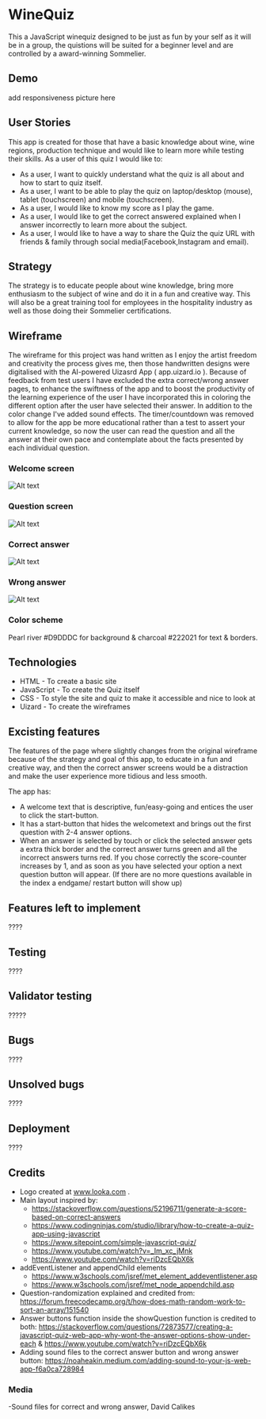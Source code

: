 # WineQuiz

This a JavaScript winequiz designed to be just as fun by your self as it will be in a group, the quistions will be suited for a beginner level and are controlled by a award-winning Sommelier.

## Demo
add responsiveness picture here

## User Stories
This app is created for those that have a basic knowledge about wine, wine regions, production technique and would like to learn more while testing their skills.
As a user of this quiz I would like to:
- As a user, I want to quickly understand what the quiz is all about and how to start to quiz itself.
- As a user, I want to be able to play the quiz on laptop/desktop (mouse), tablet (touchscreen) and mobile (touchscreen).
- As a user, I would like to know my score as I play the game.
- As a user, I would like to get the correct answered explained when I answer incorrectly to learn more about the subject.
- As a user, I would like to have a way to share the Quiz the quiz URL with friends & family through social media(Facebook,Instagram and email).

## Strategy
The strategy is to educate people about wine knowledge, bring more enthusiasm to the subject of wine and do it in a fun and creative way. This will also be a great training tool for employees in the hospitality industry as well as those doing their Sommelier certifications.

## Wireframe
The wireframe for this project was hand written as I enjoy the artist freedom and creativity the process gives me, then those handwritten designs were digitalised with the AI-powered Uizasrd App ( app.uizard.io ).
Because of feedback from test users I have excluded the extra correct/wrong answer pages, to enhance the swiftness of the app and to boost the productivity of the learning experience of the user I have incorporated this in coloring the different option after the user have selected their answer. In addition to the color change I've added sound effects. The timer/countdown was removed to allow for the app be more educational rather than a test to assert your current knowledge, so now the user can read the question and all the answer at their own pace and contemplate about the facts presented by each individual question.

### Welcome screen
![Alt text](assets/images/winequiz-welcome.png)

### Question screen
![Alt text](assets/images/winequiz-question.png)

### Correct answer
![Alt text](assets/images/winequiz-correct.png)

### Wrong answer
![Alt text](assets/images/winequiz-wrong.png)

### Color scheme
Pearl river #D9DDDC for background & charcoal #222021 for text & borders.

## Technologies
- HTML - To create a basic site
- JavaScript - To create the Quiz itself
- CSS - To style the site and quiz to make it accessible and nice to look at
- Uizard - To create the wireframes

## Excisting features
The features of the page where slightly changes from the original wireframe because of the strategy and goal of this app, to educate in a fun and creative way, and then the correct answer screens would be a distraction and make the user experience more tidious and less smooth.

The app has:
- A welcome text that is descriptive, fun/easy-going and entices the user to click the start-button.
- It has a start-button that hides the welcometext and brings out the first question with 2-4 answer options.
- When an answer is selected by touch or click the selected answer gets a extra thick border and the correct answer turns green and all the incorrect answers turns red. If you chose correctly the score-counter increases by 1, and as soon as you have selected your option a next question button will appear. (If there are no more questions available in the index a endgame/ restart button will show up)
## Features left to implement
????

## Testing
????
## Validator testing
?????

## Bugs
????
## Unsolved bugs
????

## Deployment
????

## Credits
- Logo created at www.looka.com .
- Main layout inspired by: 
    - https://stackoverflow.com/questions/52196711/generate-a-score-based-on-correct-answers
    - https://www.codingninjas.com/studio/library/how-to-create-a-quiz-app-using-javascript
    - https://www.sitepoint.com/simple-javascript-quiz/
    - https://www.youtube.com/watch?v=_Im_xc_jMnk
    - https://www.youtube.com/watch?v=riDzcEQbX6k
- addEventListener and appendChild elements
    - https://www.w3schools.com/jsref/met_element_addeventlistener.asp
    - https://www.w3schools.com/jsref/met_node_appendchild.asp
- Question-randomization explained and credited from: https://forum.freecodecamp.org/t/how-does-math-random-work-to-sort-an-array/151540
- Answer buttons function inside the showQuestion function is credited to both:
https://stackoverflow.com/questions/72873577/creating-a-javascript-quiz-web-app-why-wont-the-answer-options-show-under-each &
https://www.youtube.com/watch?v=riDzcEQbX6k
- Adding sound files to the correct answer button and wrong answer button:
https://noaheakin.medium.com/adding-sound-to-your-js-web-app-f6a0ca728984

### Media
-Sound files for correct and wrong answer, David Calikes